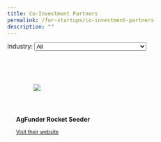 ```yaml
---
title: Co-Investment Partners
permalink: /for-startups/co-investment-partners
description: ""
---
```




<link rel="stylesheet" href="/sgds.css"/>
<label for="partner-choice">Industry:</label>
<select name="partner-choice" id="partner-choice">
  <option value="all">All</option>
  <option value="hbms">Health & Biomedical Science</option>
  <option value="uss">Urban Solutions & Sustainability</option>
  <option value="ame">Advanced Manufacturing & Engineering</option>
  <option value="agfood">Agritech & Foodtech</option>
  <option value="sde">Services & Digital Economy</option>
  <option value="others">Others</option>
</select>
<div style="display: flex; flex-wrap: wrap; padding: 10px" id="partnerContainer">
  <div class="sgds-card col agfood" style="flex: 1 1 47%; margin: 10px">
    <div class="sgds-card-image" style="margin-top: 15px">
      <figure class="sgds-image" style="height: 100px;display: flex;justify-content: center;flex-direction: column;">
        <img src="https://www.startupsg.gov.sg/api/v0/profile-images/16997/image/avatar" style="object-fit: scale-down; max-width: 100%; max-height: 100%;">
      </figure>
    </div>
    <div class="sgds-card-content">
      <p>
        <strong>
          AgFunder Rocket Seeder
        </strong>
      </p>
      <p>
        <a href="https://www.gogrow.co/" target="_blank">
          <small>
            Visit their website
          </small>
        </a>
      </p>
    </div>
  </div>
</div>
<script src="/partnerFilter.js"></script>
